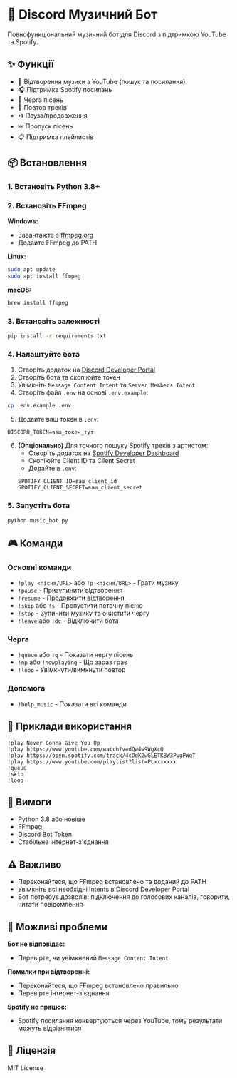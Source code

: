 # 🎵 Discord Музичний Бот

Повнофункціональний музичний бот для Discord з підтримкою YouTube та Spotify.

## ✨ Функції

- 🎵 Відтворення музики з YouTube (пошук та посилання)
- 🎧 Підтримка Spotify посилань
- 📝 Черга пісень
- 🔁 Повтор треків
- ⏯️ Пауза/продовження
- ⏭️ Пропуск пісень
- 📋 Підтримка плейлистів

## 📦 Встановлення

### 1. Встановіть Python 3.8+

### 2. Встановіть FFmpeg

**Windows:**
- Завантажте з [ffmpeg.org](https://ffmpeg.org/download.html)
- Додайте FFmpeg до PATH

**Linux:**
```bash
sudo apt update
sudo apt install ffmpeg
```

**macOS:**
```bash
brew install ffmpeg
```

### 3. Встановіть залежності

```bash
pip install -r requirements.txt
```

### 4. Налаштуйте бота

1. Створіть додаток на [Discord Developer Portal](https://discord.com/developers/applications)
2. Створіть бота та скопіюйте токен
3. Увімкніть `Message Content Intent` та `Server Members Intent`
4. Створіть файл `.env` на основі `.env.example`:

```bash
cp .env.example .env
```

5. Додайте ваш токен в `.env`:
```
DISCORD_TOKEN=ваш_токен_тут
```

6. **(Опціонально)** Для точного пошуку Spotify треків з артистом:
   - Створіть додаток на [Spotify Developer Dashboard](https://developer.spotify.com/dashboard)
   - Скопіюйте Client ID та Client Secret
   - Додайте в `.env`:
   ```
   SPOTIFY_CLIENT_ID=ваш_client_id
   SPOTIFY_CLIENT_SECRET=ваш_client_secret
   ```

### 5. Запустіть бота

```bash
python music_bot.py
```

## 🎮 Команди

### Основні команди
- `!play <пісня/URL>` або `!p <пісня/URL>` - Грати музику
- `!pause` - Призупинити відтворення
- `!resume` - Продовжити відтворення
- `!skip` або `!s` - Пропустити поточну пісню
- `!stop` - Зупинити музику та очистити чергу
- `!leave` або `!dc` - Відключити бота

### Черга
- `!queue` або `!q` - Показати чергу пісень
- `!np` або `!nowplaying` - Що зараз грає
- `!loop` - Увімкнути/вимкнути повтор

### Допомога
- `!help_music` - Показати всі команди

## 📖 Приклади використання

```
!play Never Gonna Give You Up
!play https://www.youtube.com/watch?v=dQw4w9WgXcQ
!play https://open.spotify.com/track/4cOdK2wGLETKBW3PvgPWqT
!play https://www.youtube.com/playlist?list=PLxxxxxxx
!queue
!skip
!loop
```

## 🔧 Вимоги

- Python 3.8 або новіше
- FFmpeg
- Discord Bot Token
- Стабільне інтернет-з'єднання

## ⚠️ Важливо

- Переконайтеся, що FFmpeg встановлено та доданий до PATH
- Увімкніть всі необхідні Intents в Discord Developer Portal
- Бот потребує дозволів: підключення до голосових каналів, говорити, читати повідомлення

## 🐛 Можливі проблеми

**Бот не відповідає:**
- Перевірте, чи увімкнений `Message Content Intent`

**Помилки при відтворенні:**
- Переконайтеся, що FFmpeg встановлено правильно
- Перевірте інтернет-з'єднання

**Spotify не працює:**
- Spotify посилання конвертуються через YouTube, тому результати можуть відрізнятися

## 📝 Ліцензія

MIT License
